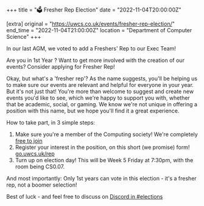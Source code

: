+++
title = "🗳️ Fresher Rep Election"
date = "2022-11-04T20:00:00Z"

[extra]
original = "https://uwcs.co.uk/events/fresher-rep-election/"    
end_time = "2022-11-04T21:00:00Z"
location = "Department of Computer Science"
+++

In our last AGM, we voted to add a Freshers' Rep to our Exec Team!

Are you in 1st Year ? Want to get more involved with the creation of our events? Consider applying for Fresher Rep! 

Okay, but what's a 'fresher rep'? As the name suggests, you'll be helping us to make sure our events are relevant and helpful for everyone in your year. But it's not just that! You're more than welcome to suggest and create new events you'd like to see, which we're happy to support you with, whether that be academic, social, or gaming. We know we're not unique in offering a position with this name, but we hope you'll find it a great experience.

How to take part, in 3 simple steps:

1. Make sure you're a member of the Computing society! We're completely [free to join](https://www.warwicksu.com/societies-sports/societies/computing/#org-join)
2. Register your interest in the position, on this short (we promise) form! [go.uwcs.uk/rep](https://go.uwcs.uk/rep)
3. Turn up on election day! This will be Week 5 Friday at 7:30pm, with the room being CS0.07.

And most importantly: Only 1st years can vote in this election - it's a fresher rep, not a boomer selection!

Best of luck - and feel free to discuss on [Discord in #elections](https://discord.gg/uwcs)
